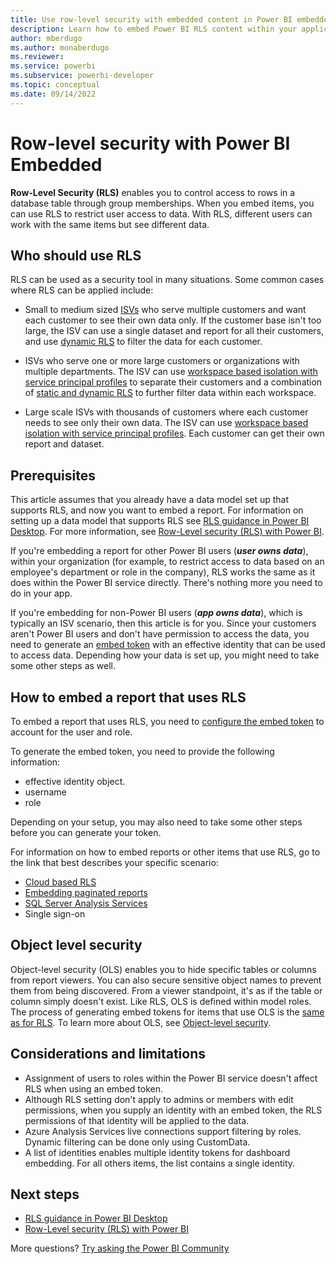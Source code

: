 ```yaml
---
title: Use row-level security with embedded content in Power BI embedded analytics
description: Learn how to embed Power BI RLS content within your application securely.
author: mberdugo
ms.author: monaberdugo
ms.reviewer: 
ms.service: powerbi
ms.subservice: powerbi-developer
ms.topic: conceptual
ms.date: 09/14/2022
---
```


# Row-level security with Power BI Embedded

**Row-Level Security (RLS)** enables you to control access to rows in a database table through group memberships. When you embed items, you can use RLS to restrict user access to data. With RLS, different users can work with the same items but see different data.

## Who should use RLS

RLS can be used as a security tool in many situations. Some common cases where RLS can be applied include:

* Small to medium sized [ISVs](pbi-glossary.md#independent-software-vendor-isv) who serve multiple customers and want each customer to see their own data only. If the customer base isn't too large, the ISV can use a single dataset and report for all their customers, and use [dynamic RLS](cloud-rls.md#dynamic-security) to filter the data for each customer.

* ISVs who serve one or more large customers or organizations with multiple departments. The ISV can use [workspace based isolation with service principal profiles](./embed-multi-tenancy.md) to separate their customers and a combination of [static and dynamic RLS](./embed-multi-tenancy.md#row-level-security) to further filter data within each workspace.

* Large scale ISVs with thousands of customers where each customer needs to see only their own data. The ISV can use [workspace based isolation with service principal profiles](./embed-multi-tenancy.md). Each customer can get their own report and dataset.

## Prerequisites

This article assumes that you already have a data model set up that supports RLS, and now you want to embed a report. For information on setting up a data model that supports RLS see [RLS guidance in Power BI Desktop](/guidance/rls-guidance). For more information, see [Row-Level security (RLS) with Power BI](../../enterprise/service-admin-rls.md).

If you're embedding a report for other Power BI users (***user owns data***), within your organization (for example, to restrict access to data based on an employee's department or role in the company), RLS works the same as it does within the Power BI service directly. There's nothing more you need to do in your app.

If you're embedding for non-Power BI users (***app owns data***), which is typically an ISV scenario, then this article is for you. Since your customers aren't Power BI users and don't have permission to access the data, you need to generate an [embed token](./generate-embed-token.md) with an effective identity that can be used to access data. Depending how your data is set up, you might need to take some other steps as well.

## How to embed a report that uses RLS

To embed a report that uses RLS, you need to [configure the embed token](generate-embed-token.md) to account for the user and role.

To generate the embed token, you need to provide the following information:

* effective identity object.
* username
* role

Depending on your setup, you may also need to take some other steps before you can generate your token.

For information on how to embed reports or other items that use RLS, go to the link that best describes your specific scenario:

* [Cloud based RLS](cloud-rls.md)
* [Embedding paginated reports](paginated-reports-row-level-security.md)
* [SQL Server Analysis Services](sql-server-analysis-services-embed.md)
* Single sign-on

## Object level security

Object-level security (OLS) enables you to hide specific tables or columns from report viewers. You can also secure sensitive object names to prevent them from being discovered. From a viewer standpoint, it's as if the table or column simply doesn't exist. Like RLS, OLS is defined within model roles. The process of generating embed tokens for items that use OLS is the [same as for RLS](./generate-embed-token.md).
To learn more about OLS, see [Object-level security](/analysis-services/tabular-models/object-level-security).

## Considerations and limitations

* Assignment of users to roles within the Power BI service doesn't affect RLS when using an embed token.
* Although RLS setting don't apply to admins or members with edit permissions, when you supply an identity with an embed token, the RLS permissions of that identity will be applied to the data.
* Azure Analysis Services live connections support filtering by roles. Dynamic filtering can be done only using CustomData.
* A list of identities enables multiple identity tokens for dashboard embedding. For all others items, the list contains a single identity.

## Next steps

* [RLS guidance in Power BI Desktop](/guidance/rls-guidance)
* [Row-Level security (RLS) with Power BI](../../enterprise/service-admin-rls.md)

More questions? [Try asking the Power BI Community](https://community.powerbi.com/)
